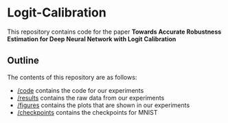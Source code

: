 # Logit-Calibration
This repository contains code for the paper **Towards Accurate Robustness Estimation for Deep Neural Network with Logit Calibration**

## Outline
The contents of this repository are as follows:
- [/code](https://github.com/LogitCalibration/Logit-Calibration/tree/main/code) contains the code for our experiments
- [/results](https://github.com/LogitCalibration/Logit-Calibration/tree/main/results) contains the raw data from our experiments
- [/figures](https://github.com/LogitCalibration/Logit-Calibration/tree/main/figures) contains the plots that are shown in our experiments
- [/checkpoints](https://github.com/LogitCalibration/Logit-Calibration/tree/main/checkpoints) contains the checkpoints for MNIST
